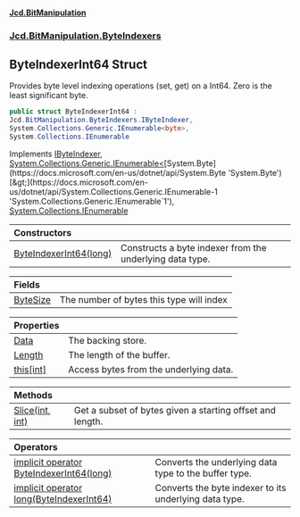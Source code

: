 #### [Jcd.BitManipulation](index.md 'index')
### [Jcd.BitManipulation.ByteIndexers](Jcd.BitManipulation.ByteIndexers.md 'Jcd.BitManipulation.ByteIndexers')

## ByteIndexerInt64 Struct

Provides byte level indexing operations (set, get) on a Int64. Zero is the least significant byte.

```csharp
public struct ByteIndexerInt64 :
Jcd.BitManipulation.ByteIndexers.IByteIndexer,
System.Collections.Generic.IEnumerable<byte>,
System.Collections.IEnumerable
```

Implements [IByteIndexer](Jcd.BitManipulation.ByteIndexers.IByteIndexer.md 'Jcd.BitManipulation.ByteIndexers.IByteIndexer'), [System.Collections.Generic.IEnumerable&lt;](https://docs.microsoft.com/en-us/dotnet/api/System.Collections.Generic.IEnumerable-1 'System.Collections.Generic.IEnumerable`1')[System.Byte](https://docs.microsoft.com/en-us/dotnet/api/System.Byte 'System.Byte')[&gt;](https://docs.microsoft.com/en-us/dotnet/api/System.Collections.Generic.IEnumerable-1 'System.Collections.Generic.IEnumerable`1'), [System.Collections.IEnumerable](https://docs.microsoft.com/en-us/dotnet/api/System.Collections.IEnumerable 'System.Collections.IEnumerable')

| Constructors | |
| :--- | :--- |
| [ByteIndexerInt64(long)](Jcd.BitManipulation.ByteIndexers.ByteIndexerInt64.ByteIndexerInt64(long).md 'Jcd.BitManipulation.ByteIndexers.ByteIndexerInt64.ByteIndexerInt64(long)') | Constructs a byte indexer from the underlying data type. |

| Fields | |
| :--- | :--- |
| [ByteSize](Jcd.BitManipulation.ByteIndexers.ByteIndexerInt64.ByteSize.md 'Jcd.BitManipulation.ByteIndexers.ByteIndexerInt64.ByteSize') | The number of bytes this type will index |

| Properties | |
| :--- | :--- |
| [Data](Jcd.BitManipulation.ByteIndexers.ByteIndexerInt64.Data.md 'Jcd.BitManipulation.ByteIndexers.ByteIndexerInt64.Data') | The backing store. |
| [Length](Jcd.BitManipulation.ByteIndexers.ByteIndexerInt64.Length.md 'Jcd.BitManipulation.ByteIndexers.ByteIndexerInt64.Length') | The length of the buffer. |
| [this[int]](Jcd.BitManipulation.ByteIndexers.ByteIndexerInt64.this[int].md 'Jcd.BitManipulation.ByteIndexers.ByteIndexerInt64.this[int]') | Access bytes from the underlying data. |

| Methods | |
| :--- | :--- |
| [Slice(int, int)](Jcd.BitManipulation.ByteIndexers.ByteIndexerInt64.Slice(int,int).md 'Jcd.BitManipulation.ByteIndexers.ByteIndexerInt64.Slice(int, int)') | Get a subset of bytes given a starting offset and length. |

| Operators | |
| :--- | :--- |
| [implicit operator ByteIndexerInt64(long)](Jcd.BitManipulation.ByteIndexers.ByteIndexerInt64.op_ImplicitJcd.BitManipulation.ByteIndexers.ByteIndexerInt64(long).md 'Jcd.BitManipulation.ByteIndexers.ByteIndexerInt64.op_Implicit Jcd.BitManipulation.ByteIndexers.ByteIndexerInt64(long)') | Converts the underlying data type to the buffer type. |
| [implicit operator long(ByteIndexerInt64)](Jcd.BitManipulation.ByteIndexers.ByteIndexerInt64.op_Implicitlong(Jcd.BitManipulation.ByteIndexers.ByteIndexerInt64).md 'Jcd.BitManipulation.ByteIndexers.ByteIndexerInt64.op_Implicit long(Jcd.BitManipulation.ByteIndexers.ByteIndexerInt64)') | Converts the byte indexer to its underlying data type. |
